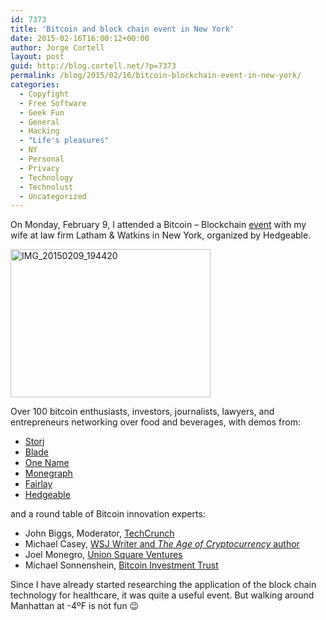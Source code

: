 ```yaml
---
id: 7373
title: 'Bitcoin and block chain event in New York'
date: 2015-02-16T16:00:12+00:00
author: Jorge Cortell
layout: post
guid: http://blog.cortell.net/?p=7373
permalink: /blog/2015/02/16/bitcoin-blockchain-event-in-new-york/
categories:
  - Copyfight
  - Free Software
  - Geek Fun
  - General
  - Hacking
  - "Life's pleasures"
  - NY
  - Personal
  - Privacy
  - Technology
  - Technolust
  - Uncategorized
---
```

On Monday, February 9, I attended a Bitcoin &#8211; Blockchain <a title="https://www.hedgeable.com/event/bitcoin-no-boundaries-innovation" href="https://www.hedgeable.com/event/bitcoin-no-boundaries-innovation" target="_blank">event</a> with my wife at law firm Latham & Watkins in New York, organized by Hedgeable.

[<img class=" aligncenter" src="https://farm8.staticflickr.com/7408/15865634254_f56f088256_n.jpg" alt="IMG_20150209_194420" width="320" height="237" />](https://www.flickr.com/photos/jcortell/15865634254 "IMG_20150209_194420 by Jorge Cortell, on Flickr")

Over 100 bitcoin enthusiasts, investors, journalists, lawyers, and entrepreneurs networking over food and beverages, with demos from:

<div>
  <ul>
    <li>
      <a href="http://www.storj.io/" target="_blank">Storj</a>
    </li>
    <li>
      <a href="http://www.bladefinancial.com/" target="_blank">Blade</a>
    </li>
    <li>
      <a href="http://www.onename.com/" target="_blank">One Name</a>
    </li>
    <li>
      <a href="http://www.monegraph.com/" target="_blank">Monegraph</a>
    </li>
    <li>
      <a href="http://www.fairlay.com/" target="_blank">Fairlay</a>
    </li>
    <li>
      <a href="http://www.hedgeable.com/">Hedgeable</a>
    </li>
  </ul>
</div>

and a round table of Bitcoin innovation experts:

<div>
  <ul>
    <li>
      John Biggs, Moderator, <a href="http://www.techcrunch.com/" target="_blank">TechCrunch</a>
    </li>
    <li>
      Michael Casey, <a href="http://theageofcryptocurrency.com/" target="_blank">WSJ Writer and <em>The Age of Cryptocurrency</em> author</a>
    </li>
    <li>
      Joel Monegro, <a href="http://www.usv.com/" target="_blank">Union Square Ventures</a>
    </li>
    <li>
      Michael Sonnenshein, <a href="http://www.bitcointrust.co/" target="_blank">Bitcoin Investment Trust</a>
    </li>
  </ul>
</div>

Since I have already started researching the application of the block chain technology for healthcare, it was quite a useful event. But walking around Manhattan at -4ºF is not fun 😉
